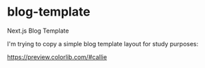 # blog-template
Next.js Blog Template

I'm trying to copy a simple blog template layout for study purposes:

https://preview.colorlib.com/#callie
